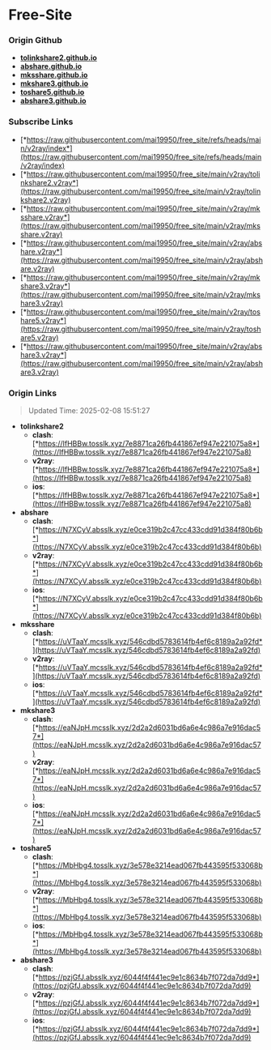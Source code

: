 # Free-Site

### Origin Github

- [**tolinkshare2.github.io**](https://github.com/tolinkshare2/tolinkshare2.github.io)
- [**abshare.github.io**](https://github.com/abshare/abshare.github.io)
- [**mksshare.github.io**](https://github.com/mksshare/mksshare.github.io)
- [**mkshare3.github.io**](https://github.com/mkshare3/mkshare3.github.io)
- [**toshare5.github.io**](https://github.com/toshare5/toshare5.github.io)
- [**abshare3.github.io**](https://github.com/abshare3/abshare3.github.io)

### Subscribe Links

- [*https://raw.githubusercontent.com/mai19950/free_site/refs/heads/main/v2ray/index*](https://raw.githubusercontent.com/mai19950/free_site/refs/heads/main/v2ray/index)
- [*https://raw.githubusercontent.com/mai19950/free_site/main/v2ray/tolinkshare2.v2ray*](https://raw.githubusercontent.com/mai19950/free_site/main/v2ray/tolinkshare2.v2ray)
- [*https://raw.githubusercontent.com/mai19950/free_site/main/v2ray/mksshare.v2ray*](https://raw.githubusercontent.com/mai19950/free_site/main/v2ray/mksshare.v2ray)
- [*https://raw.githubusercontent.com/mai19950/free_site/main/v2ray/abshare.v2ray*](https://raw.githubusercontent.com/mai19950/free_site/main/v2ray/abshare.v2ray)
- [*https://raw.githubusercontent.com/mai19950/free_site/main/v2ray/mkshare3.v2ray*](https://raw.githubusercontent.com/mai19950/free_site/main/v2ray/mkshare3.v2ray)
- [*https://raw.githubusercontent.com/mai19950/free_site/main/v2ray/toshare5.v2ray*](https://raw.githubusercontent.com/mai19950/free_site/main/v2ray/toshare5.v2ray)
- [*https://raw.githubusercontent.com/mai19950/free_site/main/v2ray/abshare3.v2ray*](https://raw.githubusercontent.com/mai19950/free_site/main/v2ray/abshare3.v2ray)

### Origin Links

> Updated Time: 2025-02-08 15:51:27

- **tolinkshare2**
  - **clash**: [*https://IfHBBw.tosslk.xyz/7e8871ca26fb441867ef947e221075a8*](https://IfHBBw.tosslk.xyz/7e8871ca26fb441867ef947e221075a8)
  - **v2ray**: [*https://IfHBBw.tosslk.xyz/7e8871ca26fb441867ef947e221075a8*](https://IfHBBw.tosslk.xyz/7e8871ca26fb441867ef947e221075a8)
  - **ios**: [*https://IfHBBw.tosslk.xyz/7e8871ca26fb441867ef947e221075a8*](https://IfHBBw.tosslk.xyz/7e8871ca26fb441867ef947e221075a8)
- **abshare**
  - **clash**: [*https://N7XCyV.absslk.xyz/e0ce319b2c47cc433cdd91d384f80b6b*](https://N7XCyV.absslk.xyz/e0ce319b2c47cc433cdd91d384f80b6b)
  - **v2ray**: [*https://N7XCyV.absslk.xyz/e0ce319b2c47cc433cdd91d384f80b6b*](https://N7XCyV.absslk.xyz/e0ce319b2c47cc433cdd91d384f80b6b)
  - **ios**: [*https://N7XCyV.absslk.xyz/e0ce319b2c47cc433cdd91d384f80b6b*](https://N7XCyV.absslk.xyz/e0ce319b2c47cc433cdd91d384f80b6b)
- **mksshare**
  - **clash**: [*https://uVTaaY.mcsslk.xyz/546cdbd5783614fb4ef6c8189a2a92fd*](https://uVTaaY.mcsslk.xyz/546cdbd5783614fb4ef6c8189a2a92fd)
  - **v2ray**: [*https://uVTaaY.mcsslk.xyz/546cdbd5783614fb4ef6c8189a2a92fd*](https://uVTaaY.mcsslk.xyz/546cdbd5783614fb4ef6c8189a2a92fd)
  - **ios**: [*https://uVTaaY.mcsslk.xyz/546cdbd5783614fb4ef6c8189a2a92fd*](https://uVTaaY.mcsslk.xyz/546cdbd5783614fb4ef6c8189a2a92fd)
- **mkshare3**
  - **clash**: [*https://eaNJpH.mcsslk.xyz/2d2a2d6031bd6a6e4c986a7e916dac57*](https://eaNJpH.mcsslk.xyz/2d2a2d6031bd6a6e4c986a7e916dac57)
  - **v2ray**: [*https://eaNJpH.mcsslk.xyz/2d2a2d6031bd6a6e4c986a7e916dac57*](https://eaNJpH.mcsslk.xyz/2d2a2d6031bd6a6e4c986a7e916dac57)
  - **ios**: [*https://eaNJpH.mcsslk.xyz/2d2a2d6031bd6a6e4c986a7e916dac57*](https://eaNJpH.mcsslk.xyz/2d2a2d6031bd6a6e4c986a7e916dac57)
- **toshare5**
  - **clash**: [*https://MbHbg4.tosslk.xyz/3e578e3214ead067fb443595f533068b*](https://MbHbg4.tosslk.xyz/3e578e3214ead067fb443595f533068b)
  - **v2ray**: [*https://MbHbg4.tosslk.xyz/3e578e3214ead067fb443595f533068b*](https://MbHbg4.tosslk.xyz/3e578e3214ead067fb443595f533068b)
  - **ios**: [*https://MbHbg4.tosslk.xyz/3e578e3214ead067fb443595f533068b*](https://MbHbg4.tosslk.xyz/3e578e3214ead067fb443595f533068b)
- **abshare3**
  - **clash**: [*https://pzjGfJ.absslk.xyz/6044f4f441ec9e1c8634b7f072da7dd9*](https://pzjGfJ.absslk.xyz/6044f4f441ec9e1c8634b7f072da7dd9)
  - **v2ray**: [*https://pzjGfJ.absslk.xyz/6044f4f441ec9e1c8634b7f072da7dd9*](https://pzjGfJ.absslk.xyz/6044f4f441ec9e1c8634b7f072da7dd9)
  - **ios**: [*https://pzjGfJ.absslk.xyz/6044f4f441ec9e1c8634b7f072da7dd9*](https://pzjGfJ.absslk.xyz/6044f4f441ec9e1c8634b7f072da7dd9)
